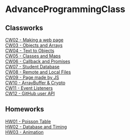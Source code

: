 # AdvanceProgrammingClass

## Classworks

<a href="https://mertagcakoyun.github.io/AdvancedProgrammingClass/ClassWorks/CW02/CountingNew.html"> CW02 - Making a web page </a> <br/>
<a href="https://mertagcakoyun.github.io/AdvancedProgrammingClass/ClassWorks/CW03/chap4.html"> CW03 - Objects and Arrays</a> <br/>
<a href="https://mertagcakoyun.github.io/AdvancedProgrammingClass/ClassWorks/CW04/index.html"> CW04 - Text to Objects </a> <br/>
<a href="https://mertagcakoyun.github.io/AdvancedProgrammingClass/ClassWorks/CW05/CW05.html"> CW05 - Classes and Maps </a> <br/>
<a href="https://mertagcakoyun.github.io/AdvancedProgrammingClass/ClassWorks/CW06/CW06.html"> CW06 - Callback and Promises </a> <br/>
<a href="https://mertagcakoyun.github.io/AdvancedProgrammingClass/ClassWorks/CW07/CW07.html"> CW07 - Student Database </a> <br/>
<a href="https://mertagcakoyun.github.io/AdvancedProgrammingClass/ClassWorks/CW08/CW08.html"> CW08 - Remote and Local Files </a> <br/>
<a href="https://mertagcakoyun.github.io/AdvancedProgrammingClass/ClassWorks/CW09/CW09.html"> CW09 - Page made by JS </a> <br/>
<a href="https://mertagcakoyun.github.io/AdvancedProgrammingClass/ClassWorks/CW10/CW10.html"> CW10 - ArrayBuffer & Crypto </a> <br/>
<a href="https://mertagcakoyun.github.io/AdvancedProgrammingClass/ClassWorks/CW11/CW11.html"> CW11 - Event Listeners </a> <br/>
<a href="https://mertagcakoyun.github.io/AdvancedProgrammingClass/ClassWorks/CW12/CW12v2.html"> CW12 - GitHub user API </a> <br/>


## Homeworks
<a href="https://mertagcakoyun.github.io/AdvancedProgrammingClass/Homeworks/HW01/HW01.html"> HW01 - Poisson Table </a> <br/>
<a href="https://mertagcakoyun.github.io/AdvancedProgrammingClass/Homeworks/HW02/HW02.html"> HW02 - Database and Timing </a> <br/>
<a href="https://mertagcakoyun.github.io/AdvancedProgrammingClass/Homeworks/HW03/HW03.html"> HW03 - Animation </a> <br/>
